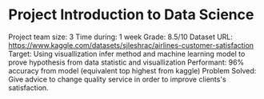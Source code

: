 # Project Introduction to Data Science
Project team size: 3
Time during: 1 week
Grade: 8.5/10
Dataset URL: https://www.kaggle.com/datasets/sjleshrac/airlines-customer-satisfaction
Target: Using visuallization infer method and machine learning model to prove hypothesis from data statistic and visuallization
Performant: 96% accuracy from model (equivalent top highest from kaggle)
Problem Solved: Give advice to change quality service in order to improve clients's satisfaction.

